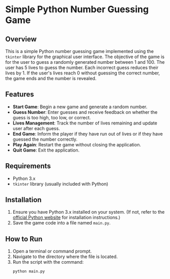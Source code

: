 # Simple Python Number Guessing Game

## Overview

This is a simple Python number guessing game implemented using the `tkinter` library for the graphical user interface. The objective of the game is for the user to guess a randomly generated number between 1 and 100. The user has 5 lives to guess the number. Each incorrect guess reduces their lives by 1. If the user's lives reach 0 without guessing the correct number, the game ends and the number is revealed.

## Features

- **Start Game**: Begin a new game and generate a random number.
- **Guess Number**: Enter guesses and receive feedback on whether the guess is too high, too low, or correct.
- **Lives Management**: Track the number of lives remaining and update user after each guess.
- **End Game**: Inform the player if they have run out of lives or if they have guessed the number correctly.
- **Play Again**: Restart the game without closing the application.
- **Quit Game**: Exit the application.

## Requirements

- Python 3.x
- `tkinter` library (usually included with Python)

## Installation

1. Ensure you have Python 3.x installed on your system. (If not, refer to the [official Python website](https://www.python.org/downloads/) for installation instructions.)
2. Save the game code into a file named `main.py`.


## How to Run

1. Open a terminal or command prompt.
2. Navigate to the directory where the file is located.
3. Run the script with the command:
   ```bash
   python main.py

